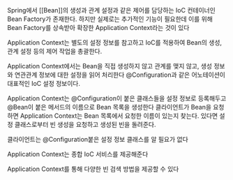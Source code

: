 Spring에서 [[Bean]]의 생성과 관계 설정과 같은 제어를 담당하는 IoC 컨테이너인 Bean Factory가 존재한다. 하지만 실제로는 추가적인 기능이 필요한데 이를 위해 Bean Factory를 상속받아 확장한 Application Context라는 것이 있다

Application Context는 별도의 설정 정보를 참고하고 IoC를 적용하여 Bean의 생성, 관계 설정 등의 제어 작업을 총괄한다.

Application Context에서는 Bean을 직접 생성하지 않고 관계를 맺지 않고, 생성 정보와 연관관계 정보에 대한 설정을 읽어 처리한다 
@Configuration과 같은 어노테이션이 대표적인 IoC 설정 정보이다.

Application Context는 @Configuration이 붙은 클래스들을 설정 정보로 등록해두고 @Bean이 붙은 메서드의 이름으로 Bean 목록을 생성한다
클라이언트가 Bean을 요청하면 Application Context는 Bean 목록에서 요청한 이름이 있는지 찾는다. 있다면 설정 클래스로부터 빈 생성을 요청하고 생성된 빈을 돌려준다.

클라이언트는 @Configuration붙은 설정 정보 클래스를 알 필요가 없다

Application Context는 종합 IoC 서비스를 제공해준다

Application Context를 통해 다양한 빈 검색 방법을 제공할 수 있다